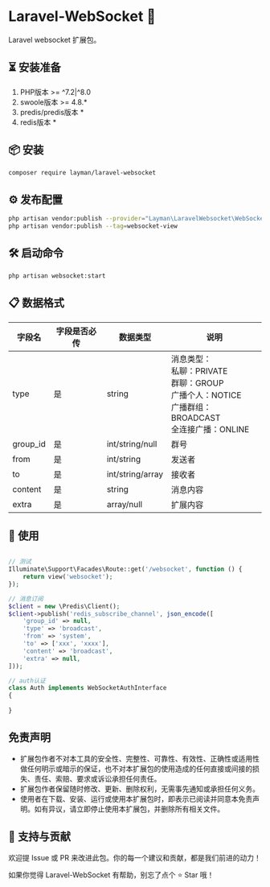 # Laravel-WebSocket 🔐

Laravel websocket 扩展包。

## ⏳ 安装准备

1. PHP版本 >= ^7.2|^8.0
2. swoole版本 >= 4.8.*
3. predis/predis版本 *
4. redis版本 *

## 📦 安装

```bash
composer require layman/laravel-websocket
```

## ⚙️ 发布配置

```bash
php artisan vendor:publish --provider="Layman\LaravelWebsocket\WebSocketServiceProvider" --tag=websocket
php artisan vendor:publish --tag=websocket-view
```

## 🛠️ 启动命令

```bash
php artisan websocket:start
```

## 📋 数据格式

| 字段名      | 字段是否必传 | 数据类型             | 说明                                                                               |
|----------|--------|------------------|----------------------------------------------------------------------------------|
| type     | 是      | string           | 消息类型：<br>私聊：PRIVATE<br>群聊：GROUP<br>广播个人：NOTICE<br>广播群组：BROADCAST<br>全连接广播：ONLINE |
| group_id | 是      | int/string/null  | 群号                                                                               |
| from     | 是      | int/string       | 发送者                                                                              |
| to       | 是      | int/string/array | 接收者                                                                              |
| content  | 是      | string           | 消息内容                                                                             |
| extra    | 是      | array/null       | 扩展内容                                                                             |



## 🚀 使用

```php

// 测试
Illuminate\Support\Facades\Route::get('/websocket', function () {
    return view('websocket');
});

// 消息订阅
$client = new \Predis\Client();
$client->publish('redis_subscribe_channel', json_encode([
    'group_id' => null,
    'type' => 'broadcast',
    'from' => 'system',
    'to' => ['xxx', 'xxxx'],
    'content' => 'broadcast',
    'extra' => null,
]));

// auth认证
class Auth implements WebSocketAuthInterface
{
    
}
```

## 免责声明

- 扩展包作者不对本工具的安全性、完整性、可靠性、有效性、正确性或适用性做任何明示或暗示的保证，也不对本扩展包的使用造成的任何直接或间接的损失、责任、索赔、要求或诉讼承担任何责任。
- 扩展包作者保留随时修改、更新、删除权利，无需事先通知或承担任何义务。
- 使用者在下载、安装、运行或使用本扩展包时，即表示已阅读并同意本免责声明。如有异议，请立即停止使用本扩展包，并删除所有相关文件。

## 🙌 支持与贡献

欢迎提 Issue 或 PR 来改进此包。你的每一个建议和贡献，都是我们前进的动力！

如果你觉得 Laravel-WebSocket 有帮助，别忘了点个 ⭐ Star 哦！

